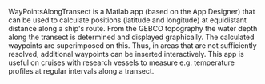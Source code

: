 WayPointsAlongTransect is a Matlab app (based on the App Designer) that can be used to calculate positions (latitude and longitude) at equidistant distance along a ship's route. From the GEBCO topography the water depth along the transect is determined and displayed graphically. The calculated waypoints are superimposed on this. Thus, in areas that are not sufficiently resolved, additional waypoints can be inserted interactively. This app is useful on cruises with research vessels to measure e.g. temperature profiles at regular intervals along a transect.
